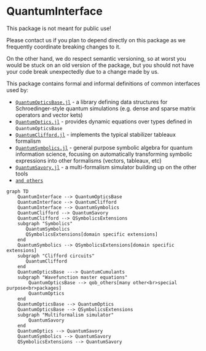 # QuantumInterface

This package is not meant for public use!

Please contact us if you plan to depend directly on this package as we frequently coordinate breaking changes to it.

On the other hand, we do respect semantic versioning, so at worst you would be stuck on an old version of the package, but you should not have your code break unexpectedly due to a change made by us.

This package contains formal and informal definitions of common interfaces used by:

- [`QuantumOpticsBase.jl`](https://github.com/qojulia/QuantumOpticsBase.jl/) - a library defining data structures for Schroedinger-style quantum simulations (e.g. dense and sparse matrix operators and vector kets)
- [`QuantumOptics.jl`](https://github.com/qojulia/QuantumOptics.jl/) - provides dynamic equations over types defined in `QuantumOpticsBase`
- [`QuantumClifford.jl`](https://github.com/QuantumSavory/QuantumClifford.jl) - implements the typical stabilizer tableaux formalism
- [`QuantumSymbolics.jl`](https://github.com/QuantumSavory/QuantumSymbolics.jl) - general purpose symbolic algebra for quantum information science, focusing on automatically transforming symbolic expressions into other formalisms (vectors, tableaux, etc)
- [`QuantumSavory.jl`](https://github.com/QuantumSavory/QuantumSavory.jl) - a multi-formalism simulator building up on the other tools
- [`and others`](https://juliahub.com/ui/Packages/QuantumInterface/a9rji/?page=2)

```mermaid
graph TD
    QuantumInterface --> QuantumOpticsBase
    QuantumInterface --> QuantumClifford
    QuantumInterface --> QuantumSymbolics
    QuantumClifford --> QuantumSavory
    QuantumClifford --> QSymbolicsExtensions
    subgraph "Symbolics"
       QuantumSymbolics
       QSymbolicsExtensions[domain specific extensions]
    end
    QuantumSymbolics --> QSymbolicsExtensions[domain specific extensions]
    subgraph "Clifford circuits"
       QuantumClifford
    end
    QuantumOpticsBase ---> QuantumCumulants
    subgraph "Wavefunction master equations"
        QuantumOpticsBase --> qob_others[many other<br>special purpose<br>packages]
        QuantumOptics
    end
    QuantumOpticsBase --> QuantumOptics
    QuantumOpticsBase --> QSymbolicsExtensions
    subgraph "Multiformalism simulator"
        QuantumSavory
    end
    QuantumOptics --> QuantumSavory
    QuantumSymbolics --> QuantumSavory
    QSymbolicsExtensions --> QuantumSavory
```